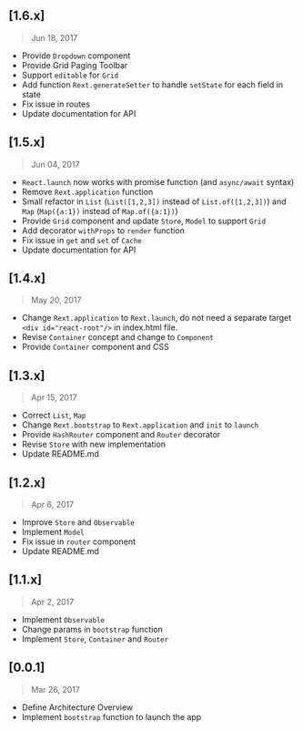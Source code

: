 ## [1.6.x]
> Jun 18, 2017

  * Provide `Dropdown` component
  * Provide Grid Paging Toolbar
  * Support `editable` for `Grid`
  * Add function `Rext.generateSetter` to handle `setState` for each field in state
  * Fix issue in routes
  * Update documentation for API

## [1.5.x]
> Jun 04, 2017

  * `React.launch` now works with promise function (and `async/await` syntax)
  * Remove `Rext.application` function
  * Small refactor in `List` (`List([1,2,3])` instead of `List.of([1,2,3])`) and `Map` (`Map({a:1})` instead of `Map.of({a:1})`)
  * Provide `Grid` component and update `Store`, `Model` to support `Grid`
  * Add decorator `withProps` to `render` function
  * Fix issue in `get` and `set` of `Cache`
  * Update documentation for API

## [1.4.x]
> May 20, 2017

  * Change `Rext.application` to `Rext.launch`, do not need a separate target `<div id="react-root"/>` in index.html file.
  * Revise `Container` concept and change to `Component`
  * Provide `Container` component and CSS

## [1.3.x]
> Apr 15, 2017

  * Correct `List`, `Map`
  * Change `Rext.bootstrap` to `Rext.application` and `init` to `launch`
  * Provide `HashRouter` component and `Router` decorator
  * Revise `Store` with new implementation
  * Update README.md

## [1.2.x]
> Apr 6, 2017

  * Improve `Store` and `Observable`
  * Implement `Model`
  * Fix issue in `router` component
  * Update README.md

## [1.1.x]
> Apr 2, 2017

  * Implement `Observable`
  * Change params in `bootstrap` function
  * Implement `Store`, `Container` and `Router`

## [0.0.1]
> Mar 26, 2017

  * Define Architecture Overview
  * Implement `bootstrap` function to launch the app